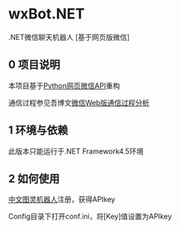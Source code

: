# wxBot.NET
 .NET微信聊天机器人 [基于网页版微信]
## 0 项目说明
 本项目基于[Python网页微信API](https://github.com/liuwons/wxBot)重构
 
 通信过程参见吾博文[微信Web版通信过程分析](http://www.cnblogs.com/MagicTyphoon/articles/6349322.html)
## 1 环境与依赖
此版本只能运行于.NET Framework4.5环境
## 2 如何使用
[中文图灵机器人](http://www.tuling123.com/login/index.jhtml)注册，获得APIkey

Config目录下打开conf.ini，将[Key]值设置为APIkey
